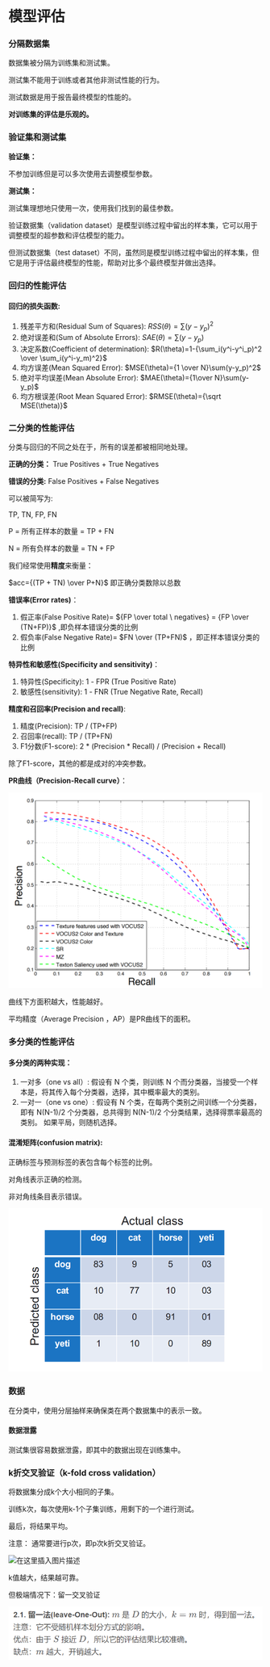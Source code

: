 # 模型评估

### 分隔数据集

数据集被分隔为训练集和测试集。

测试集不能用于训练或者其他非测试性能的行为。

测试数据是用于报告最终模型的性能的。

**对训练集的评估是乐观的。**

### 验证集和测试集

**验证集：**

不参加训练但是可以多次使用去调整模型参数。

**测试集：**

测试集理想地只使用一次，使用我们找到的最佳参数。

验证数据集（validation dataset）是模型训练过程中留出的样本集，它可以用于调整模型的超参数和评估模型的能力。

但测试数据集（test dataset）不同，虽然同是模型训练过程中留出的样本集，但它是用于评估最终模型的性能，帮助对比多个最终模型并做出选择。

### 回归的性能评估

#### 回归的损失函数:

1. 残差平方和(Residual Sum of Squares):
   $RSS(\theta)=\sum(y-y_p)^2$
2. 绝对误差和(Sum of Absolute Errors):
   $SAE(\theta)=\sum(y-y_p)$
3. 决定系数(Coefficient of determination):
   $R(\theta)=1-{\sum_i(y^i-y^i_p)^2 \over \sum_i(y^i-y_m)^2}$
4. 均方误差(Mean Squared Error):
   $MSE(\theta)={1 \over N}\sum(y-y_p)^2$
5. 绝对平均误差(Mean Absolute Error):
   $MAE(\theta)={1\over N}\sum(y-y_p)$
6. 均方根误差(Root Mean Squared Error):
   $RMSE(\theta)={\sqrt MSE(\theta)}$

### 二分类的性能评估

分类与回归的不同之处在于，所有的误差都被相同地处理。

**正确的分类：** True Positives + True Negatives

**错误的分类:**  False Positives + False Negatives

可以被简写为:

TP, TN, FP, FN

P = 所有正样本的数量 = TP + FN

N = 所有负样本的数量 = TN + FP

我们经常使用**精度**来衡量：

$acc={(TP + TN) \over P+N}$ 即正确分类数除以总数

**错误率(Error rates)**：

1. 假正率(False Positive Rate)= ${FP \over total \ negatives} = {FP \over (TN+FP)}$ ,即负样本错误分类的比例
2. 假负率(False Negative Rate)= $FN \over (TP+FN)$ ，即正样本错误分类的比例

**特异性和敏感性(Specificity and sensitivity)**：

1. 特异性(Specificity): 1 - FPR (True Positive Rate)
2. 敏感性(sensitivity): 1 - FNR (True Negative Rate, Recall)

**精度和召回率(Precision and recall)**:

1. 精度(Precision): TP / (TP+FP)
2. 召回率(recall): TP / (TP+FN)
3. F1分数(F1-score): 2 * (Precision * Recall) / (Precision + Recall)

除了F1-score，其他的都是成对的冲突参数。

**PR曲线（Precision-Recall curve）**：

![image.png](./assets/image.png)

曲线下方面积越大，性能越好。

平均精度（Average Precision ，AP）是PR曲线下的面积。

### 多分类的性能评估

#### 多分类的两种实现：

1. 一对多（one vs all）:
   假设有 N 个类，则训练 N 个而分类器，当接受一个样本是，将其传入每个分类器，选择，其中概率最大的类别。
2. 一对一（one vs one）:
   假设有 N 个类，在每两个类别之间训练一个分类器，即有 N(N-1)/2 个分类器，总共得到 N(N-1)/2 个分类结果，选择得票率最高的类别。
   如果平局，则随机选择。

#### 混淆矩阵(confusion matrix):

正确标签与预测标签的表包含每个标签的比例。

对角线表示正确的检测。

非对角线条目表示错误。

![image.png](./assets/1673961101971-image.png)

### 数据

在分类中，使用分层抽样来确保类在两个数据集中的表示一致。

#### 数据泄露

测试集很容易数据泄露，即其中的数据出现在训练集中。

### k折交叉验证（k-fold cross validation）

将数据集分成k个大小相同的子集。

训练k次，每次使用k-1个子集训练，用剩下的一个进行测试。

最后，将结果平均。

注意： 通常要进行p次，即p次k折交叉验证。

![在这里插入图片描述](https://img-blog.csdnimg.cn/70aea77ceaac464293d04e1430839c64.png)

k值越大，结果越可靠。

但极端情况下：留一交叉验证

![image.png](./assets/1673961629740-image.png)
